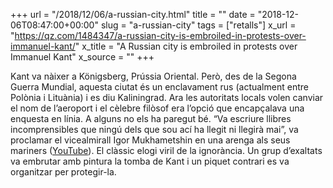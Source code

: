 +++
url = "/2018/12/06/a-russian-city.html"
title = ""
date = "2018-12-06T08:47:00+00:00"
slug = "a-russian-city"
tags = ["retalls"]
x_url = "https://qz.com/1484347/a-russian-city-is-embroiled-in-protests-over-immanuel-kant/"
x_title = "A Russian city is embroiled in protests over Immanuel Kant"
x_source = ""
+++


Kant va nàixer a Königsberg, Prússia Oriental. Però, des de la Segona Guerra Mundial, aquesta ciutat és un enclavament rus (actualment entre Polònia i Lituània) i es diu Kaliningrad. Ara les autoritats locals volen canviar el nom de l’aeroport i el cèlebre filòsof era l’opció que encapçalava una enquesta en línia. A alguns no els ha paregut bé. “Va escriure llibres incomprensibles que ningú dels que sou ací ha llegit ni llegirà mai”, va proclamar el vicealmirall Igor Mukhametshin en una arenga als seus mariners ([YouTube](https://youtu.be/q-v2kpmlsDo)). El clàssic elogi viril de la ignorància. Un grup d’exaltats va embrutar amb pintura la tomba de Kant i un piquet contrari es va organitzar per protegir-la.
